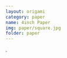 ```yaml
---
layout: origami
category: paper
name: 4inch Paper
img: paper/square.jpg
folder: paper
---
```


 []().

<!--##h2-->


![]()
